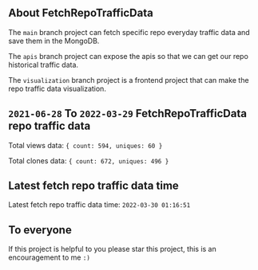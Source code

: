 ## About FetchRepoTrafficData

The `main` branch project can fetch specific repo everyday traffic data and save them in the MongoDB.

The `apis` branch project can expose the apis so that we can get our repo historical traffic data.

The `visualization` branch project is a frontend project that can make the repo traffic data visualization.

## `2021-06-28` To `2022-03-29` FetchRepoTrafficData repo traffic data

Total views data: `{ count: 594, uniques: 60 }`

Total clones data: `{ count: 672, uniques: 496 }`

## Latest fetch repo traffic data time

Latest fetch repo traffic data time: `2022-03-30 01:16:51`

## To everyone

If this project is helpful to you please star this project, this is an encouragement to me `:)`



